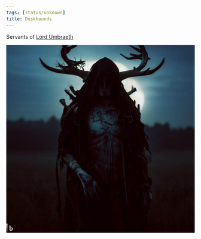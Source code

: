 ```yaml
---
tags: [status/unknown]
title: Duskhounds
---
```



Servants of [Lord Umbraeth](<../../../../people/extraplanar-powers/lord-umbraeth.md>)

![Duskhound](../../../../assets/duskhound.png)